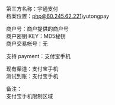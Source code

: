 ﻿第三方名称：宇通支付  
档案位置：php@60.245.62.221\yutongpay  
  
商户号：商户提供的商户号  
商户密钥 KEY：MD5秘钥  
商户交易帐号：无  
  
支持 payment：支付宝手机  
  
现有渠道：支付宝手机  
测试到账：支付宝手机  
  
备注：  
支付宝手机限制区域  